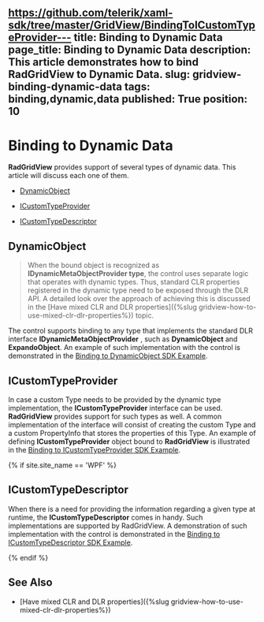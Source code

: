 https://github.com/telerik/xaml-sdk/tree/master/GridView/BindingToICustomTypeProvider---
title: Binding to Dynamic Data
page_title: Binding to Dynamic Data
description: This article demonstrates how to bind RadGridView to Dynamic Data.
slug: gridview-binding-dynamic-data
tags: binding,dynamic,data
published: True
position: 10
---

# Binding to Dynamic Data

__RadGridView__ provides support of several types of dynamic data. This article will discuss each one of them.

* [DynamicObject](#dynamicobject)

* [ICustomTypeProvider](#icustomtypeprovider)

* [ICustomTypeDescriptor](#icustomtypedescriptor)

## DynamicObject

>When the bound object is recognized as __IDynamicMetaObjectProvider type__, the control uses separate logic that operates with dynamic types. Thus, standard CLR properties registered in the dynamic type need to be exposed through the DLR API. A detailed look over the approach of achieving this is discussed in the [Have mixed CLR and DLR properties]({%slug gridview-how-to-use-mixed-clr-dlr-properties%}) topic.

The control supports binding to any type that implements the standard DLR interface  __IDynamicMetaObjectProvider__ , such as __DynamicObject__ and __ExpandoObject__. An example of such implementation with the control is demonstrated in the [Binding to DynamicObject SDK Example](https://github.com/telerik/xaml-sdk/tree/master/GridView/BindingToDynamicObject).

## ICustomTypeProvider

In case a custom Type needs to be provided by the dynamic type implementation, the __ICustomTypeProvider__ interface can be used. __RadGridView__ provides support for such types as well. A common implementation of the interface will consist of creating the custom Type and a custom PropertyInfo that stores the properties of this Type. An example of defining __ICustomTypeProvider__ object bound to __RadGridView__ is illustrated in the [Binding to ICustomTypeProvider SDK Example](https://github.com/telerik/xaml-sdk/tree/master/GridView/BindingToICustomTypeProvider).

{% if site.site_name == 'WPF' %}
## ICustomTypeDescriptor

When there is a need for providing the information regarding a given type at runtime, the __ICustomTypeDescriptor__ comes in handy. Such implementations are supported by RadGridView. A demonstration of such implementation with the control is demonstrated in the [Binding to ICustomTypeDescriptor SDK Example]().

{% endif %}

## See Also

* [Have mixed CLR and DLR properties]({%slug gridview-how-to-use-mixed-clr-dlr-properties%})

